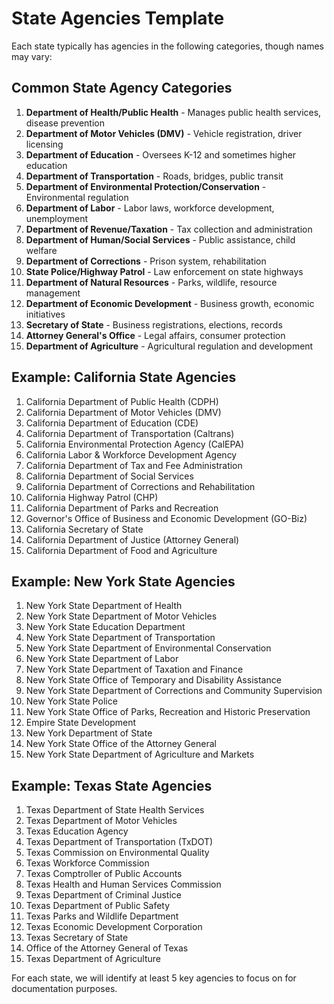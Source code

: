 # State Agencies Template

Each state typically has agencies in the following categories, though names may vary:

## Common State Agency Categories
1. **Department of Health/Public Health** - Manages public health services, disease prevention
2. **Department of Motor Vehicles (DMV)** - Vehicle registration, driver licensing
3. **Department of Education** - Oversees K-12 and sometimes higher education
4. **Department of Transportation** - Roads, bridges, public transit
5. **Department of Environmental Protection/Conservation** - Environmental regulation
6. **Department of Labor** - Labor laws, workforce development, unemployment
7. **Department of Revenue/Taxation** - Tax collection and administration
8. **Department of Human/Social Services** - Public assistance, child welfare
9. **Department of Corrections** - Prison system, rehabilitation
10. **State Police/Highway Patrol** - Law enforcement on state highways
11. **Department of Natural Resources** - Parks, wildlife, resource management
12. **Department of Economic Development** - Business growth, economic initiatives
13. **Secretary of State** - Business registrations, elections, records
14. **Attorney General's Office** - Legal affairs, consumer protection
15. **Department of Agriculture** - Agricultural regulation and development

## Example: California State Agencies
1. California Department of Public Health (CDPH)
2. California Department of Motor Vehicles (DMV)
3. California Department of Education (CDE)
4. California Department of Transportation (Caltrans)
5. California Environmental Protection Agency (CalEPA)
6. California Labor & Workforce Development Agency
7. California Department of Tax and Fee Administration
8. California Department of Social Services
9. California Department of Corrections and Rehabilitation
10. California Highway Patrol (CHP)
11. California Department of Parks and Recreation
12. Governor's Office of Business and Economic Development (GO-Biz)
13. California Secretary of State
14. California Department of Justice (Attorney General)
15. California Department of Food and Agriculture

## Example: New York State Agencies
1. New York State Department of Health
2. New York State Department of Motor Vehicles
3. New York State Education Department
4. New York State Department of Transportation
5. New York State Department of Environmental Conservation
6. New York State Department of Labor
7. New York State Department of Taxation and Finance
8. New York State Office of Temporary and Disability Assistance
9. New York State Department of Corrections and Community Supervision
10. New York State Police
11. New York State Office of Parks, Recreation and Historic Preservation
12. Empire State Development
13. New York Department of State
14. New York State Office of the Attorney General
15. New York State Department of Agriculture and Markets

## Example: Texas State Agencies
1. Texas Department of State Health Services
2. Texas Department of Motor Vehicles
3. Texas Education Agency
4. Texas Department of Transportation (TxDOT)
5. Texas Commission on Environmental Quality
6. Texas Workforce Commission
7. Texas Comptroller of Public Accounts
8. Texas Health and Human Services Commission
9. Texas Department of Criminal Justice
10. Texas Department of Public Safety
11. Texas Parks and Wildlife Department
12. Texas Economic Development Corporation
13. Texas Secretary of State
14. Office of the Attorney General of Texas
15. Texas Department of Agriculture

For each state, we will identify at least 5 key agencies to focus on for documentation purposes.